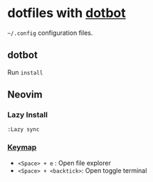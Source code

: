 # dotfiles with [dotbot](https://github.com/anishathalye/dotbot)

`~/.config` configuration files.

## dotbot

Run `install`

## Neovim

### Lazy Install

```vim
:Lazy sync
```

### [Keymap](./nvim/lua/keymap.lua)

- `<Space> + e` : Open file explorer
- `<Space> + <backtick>`: Open toggle terminal
